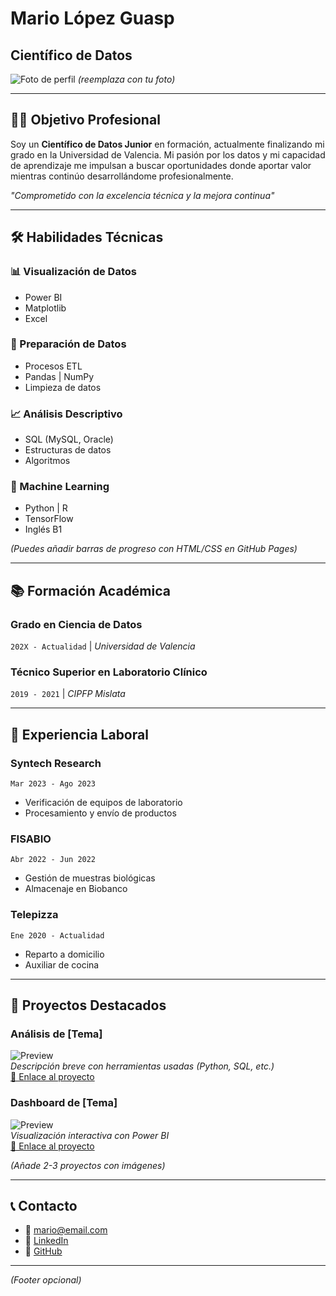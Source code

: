 # Mario López Guasp  
## **Científico de Datos**  

![Foto de perfil](https://via.placeholder.com/150x150) *(reemplaza con tu foto)*  

---

## **👨‍💻 Objetivo Profesional**  
Soy un **Científico de Datos Junior** en formación, actualmente finalizando mi grado en la Universidad de Valencia. Mi pasión por los datos y mi capacidad de aprendizaje me impulsan a buscar oportunidades donde aportar valor mientras continúo desarrollándome profesionalmente.  

*"Comprometido con la excelencia técnica y la mejora continua"*  

---

## **🛠 Habilidades Técnicas**  

### **📊 Visualización de Datos**  
- Power BI  
- Matplotlib  
- Excel  

### **🧹 Preparación de Datos**  
- Procesos ETL  
- Pandas | NumPy  
- Limpieza de datos  

### **📈 Análisis Descriptivo**  
- SQL (MySQL, Oracle)  
- Estructuras de datos  
- Algoritmos  

### **🤖 Machine Learning**  
- Python | R  
- TensorFlow  
- Inglés B1  

*(Puedes añadir barras de progreso con HTML/CSS en GitHub Pages)*  

---

## **📚 Formación Académica**  

### **Grado en Ciencia de Datos**  
`202X - Actualidad` | *Universidad de Valencia*  

### **Técnico Superior en Laboratorio Clínico**  
`2019 - 2021` | *CIPFP Mislata*  

---

## **💼 Experiencia Laboral**  

### **Syntech Research**  
`Mar 2023 - Ago 2023`  
- Verificación de equipos de laboratorio  
- Procesamiento y envío de productos  

### **FISABIO**  
`Abr 2022 - Jun 2022`  
- Gestión de muestras biológicas  
- Almacenaje en Biobanco  

### **Telepizza**  
`Ene 2020 - Actualidad`  
- Reparto a domicilio  
- Auxiliar de cocina  

---

## **🚀 Proyectos Destacados**  

### **Análisis de [Tema]**  
![Preview](https://via.placeholder.com/400x200)  
*Descripción breve con herramientas usadas (Python, SQL, etc.)*  
[🔗 Enlace al proyecto](#)  

### **Dashboard de [Tema]**  
![Preview](https://via.placeholder.com/400x200)  
*Visualización interactiva con Power BI*  
[🔗 Enlace al proyecto](#)  

*(Añade 2-3 proyectos con imágenes)*  

---

## **📞 Contacto**  
- 📧 mario@email.com  
- 🔗 [LinkedIn](https://linkedin.com/in/tuperfil)  
- 🐙 [GitHub](https://github.com/tuusuario)  

---

*(Footer opcional)*  
